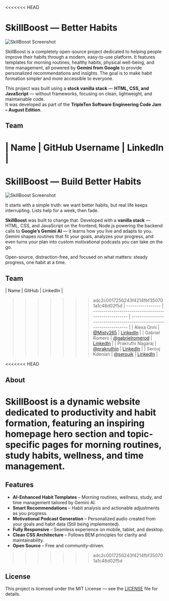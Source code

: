 <<<<<<< HEAD
# SkillBoost — Better Habits

![SkillBoost Screenshot](https://i.imgur.com/oNfCrBP.png)

SkillBoost is a completely open-source project dedicated to helping people improve their habits through a modern, easy-to-use platform. It features templates for morning routines, healthy habits, physical well-being, and time management, all powered by **Gemini from Google** to provide personalized recommendations and insights. The goal is to make habit formation simpler and more accessible to everyone.

This project was built using a **stock vanilla stack** — **HTML, CSS, and JavaScript** — without frameworks, focusing on clean, lightweight, and maintainable code.  
It was developed as part of the **TripleTen Software Engineering Code Jam – August Edition**.

## Team

| Name              | GitHub Username                                      | LinkedIn                                                             |
=======
# SkillBoost — Build Better Habits

![SkillBoost Screenshot](https://i.imgur.com/oNfCrBP.png)

It starts with a simple truth: we want better habits, but real life keeps interrupting. Lists help for a week, then fade.

**SkillBoost** was built to change that. Developed with a **vanilla stack** — HTML, CSS, and JavaScript on the frontend, Node.js powering the backend calls to **Google’s Gemini AI** — it learns how you live and adapts to you. Gemini shapes routines that fit your goals, analyzes your progress, and even turns your plan into custom motivational podcasts you can take on the go.

Open-source, distraction-free, and focused on what matters: steady progress, one habit at a time.

## Team

| Name              | GitHub                                               | LinkedIn                                                             |
>>>>>>> adc2c0017256243f4214fbf350701a1c48d02f5d
| ----------------- | ---------------------------------------------------- | -------------------------------------------------------------------- |
| Alexa Onni        | [@Misty265](https://github.com/Misty265)             | [LinkedIn](https://www.linkedin.com/in/alexa-onni-a266a22a2/)        |
| Gabriel Romero    | [@gabrielromerod](https://github.com/gabrielromerod) | [LinkedIn](https://www.linkedin.com/in/gabriel-eduardo-romero-diez/) |
| Prakruthi Nagaraj | [@prakruthin](https://github.com/prakruthin)         | [LinkedIn](https://www.linkedin.com/in/prakruthi-nagaraj/)           |
| Serouj Kdenian    | [@seroujk](https://github.com/seroujk)               | [LinkedIn](https://www.linkedin.com/in/seroujk/)                     |

<<<<<<< HEAD
## About

SkillBoost is a dynamic website dedicated to productivity and habit formation, featuring an inspiring homepage hero section and topic-specific pages for morning routines, study habits, wellness, and time management.
=======
## Features

- **AI-Enhanced Habit Templates** – Morning routines, wellness, study, and time management tailored by Gemini AI.
- **Smart Recommendations** – Habit analysis and actionable adjustments as you progress.
- **Motivational Podcast Generation** – Personalized audio created from your goals and habit data (Still being implemented).
- **Fully Responsive** – Seamless experience on mobile, tablet, and desktop.
- **Clean CSS Architecture** – Follows BEM principles for clarity and maintainability.
- **Open Source** – Free and community-driven.
>>>>>>> adc2c0017256243f4214fbf350701a1c48d02f5d

## License

This project is licensed under the MIT License — see the [LICENSE](LICENSE) file for details.
